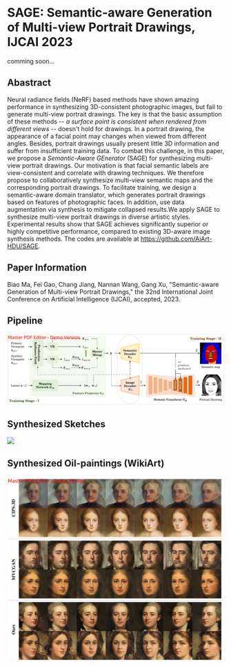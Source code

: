 # SAGE: Semantic-aware Generation of Multi-view Portrait Drawings, IJCAI 2023 

comming soon...

## Abastract
Neural radiance fields (NeRF) based methods have shown amazing performance in synthesizing 3D-consistent photographic images, but fail to generate multi-view portrait drawings. The key is that the basic assumption of these methods -- *a surface point is consistent when rendered from different views* -- doesn't hold for drawings. In a portrait drawing, the appearance of a facial point may changes when viewed from different angles. Besides, portrait drawings usually present little 3D information and suffer from insufficient training data. To combat this challenge, in this paper, we propose a *Semantic-Aware GEnerator* (SAGE) for synthesizing multi-view portrait drawings. Our motivation is that facial semantic labels are view-consistent and correlate with drawing techniques. We therefore propose to collaboratively synthesize multi-view semantic maps and the corresponding portrait drawings. To facilitate training, we design a semantic-aware domain translator, which generates portrait drawings based on features of photographic faces. In addition, use data augmentation via synthesis to mitigate collapsed results.We apply SAGE to synthesize multi-view portrait drawings in diverse artistic styles. Experimental results show that SAGE achieves significantly superior or highly competitive performance, compared to existing 3D-aware image synthesis methods. The codes are available at https://github.com/AiArt-HDU/SAGE. 

## Paper Information

Biao Ma, Fei Gao, Chang Jiang, Nannan Wang, Gang Xu, "Semantic-aware Generation of Multi-view Portrait Drawings," the 32nd International Joint Conference on Artificial Intelligence (IJCAI), accepted, 2023.

## Pipeline

![](fig_pipeline.jpg)


## Synthesized Sketches

![](fig-sketch.jpg)


## Synthesized Oil-paintings (WikiArt)

![](fig-wikiart.jpg)
